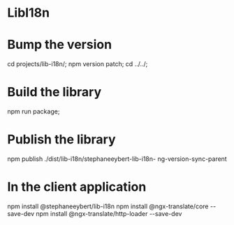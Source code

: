 # LibI18n

# Bump the version
cd projects/lib-i18n/;
npm version patch;
cd ../../;

# Build the library
npm run package;

# Publish the library
npm publish ./dist/lib-i18n/stephaneeybert-lib-i18n-
ng-version-sync-parent

# In the client application
npm install @stephaneeybert/lib-i18n
npm install @ngx-translate/core --save-dev
npm install @ngx-translate/http-loader --save-dev
